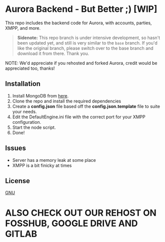 # Aurora Backend - But Better ;) [WIP]

This repo includes the backend code for Aurora, with accounts, parties, XMPP, and more. 

> **Sidenote:** This repo branch is under intensive development, so hasn't been updated yet, and still is very similar to the `base` branch. If you'd like the original branch, please switch over to the base branch and download it from there. Thank you.

NOTE: We'd appreciate if you rehosted and forked Aurora, credit would be appreciated too, thanks!

## Installation
1) Install MongoDB from [here](https://www.mongodb.com/try/download/community).
2) Clone the repo and install the required dependencies
3) Create a **config.json** file based off the **config.json.template** file to suite your needs. 
3) Edit the DefaultEngine.ini file with the correct port for your XMPP configuration. 
4) Start the node script.
5) Done!

## Issues

* Server has a memory leak at some place
* XMPP is a bit finicky at times

## License
[GNU](https://choosealicense.com/licenses/gpl-3.0/)

# ALSO CHECK OUT OUR REHOST ON FOSSHUB, GOOGLE DRIVE AND GITLAB



